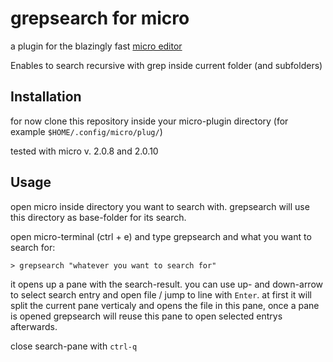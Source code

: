 # grepsearch for micro
a plugin for the blazingly fast [micro editor](https://micro-editor.github.io)

Enables to search recursive with grep inside current folder (and subfolders)

## Installation

for now clone this repository inside your micro-plugin directory (for example `$HOME/.config/micro/plug/`)

tested with micro v. 2.0.8 and 2.0.10

## Usage
open micro inside directory you want to search with.
grepsearch will use this directory as base-folder for its search.

open micro-terminal (ctrl + e) and type grepsearch and what you want to search for:

```
> grepsearch "whatever you want to search for"

```

it opens up a pane with the search-result. you can use up- and down-arrow to select search entry and open file / jump to line with `Enter`.
at first it will split the current pane verticaly and opens the file in this pane,
once a pane is opened grepsearch will reuse this pane to open selected entrys afterwards.

close search-pane with `ctrl-q`
